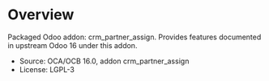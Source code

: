 # Overview

Packaged Odoo addon: crm_partner_assign. Provides features documented in upstream Odoo 16 under this addon.

- Source: OCA/OCB 16.0, addon crm_partner_assign
- License: LGPL-3
